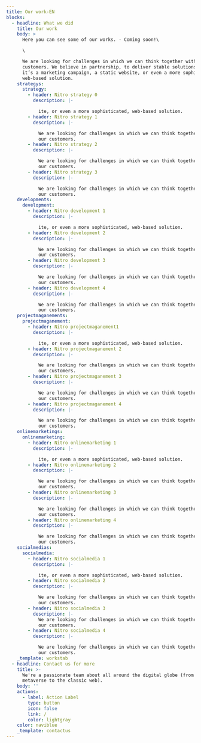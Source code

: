 ```yaml
---
title: Our work-EN
blocks:
  - headline: What we did
    title: Our work
    body: >
      Here you can see some of our works. - Coming soon!\

      \

      We are looking for challenges in which we can think together with our
      customers. We believe in partnership, to deliver stable solutions: whether
      it’s a marketing campaign, a static website, or even a more sophisticated,
      web-based solution.
    strategys:
      strategy:
        - header: Nitro strategy 0
          description: |-

            ite, or even a more sophisticated, web-based solution.
        - header: Nitro strategy 1
          description: |-

            We are looking for challenges in which we can think together with
            our customers.
        - header: Nitro strategy 2
          description: |-

            We are looking for challenges in which we can think together with
            our customers.
        - header: Nitro strategy 3
          description: |-

            We are looking for challenges in which we can think together with
            our customers.
    developments:
      development:
        - header: Nitro development 1
          description: |-

            ite, or even a more sophisticated, web-based solution.
        - header: Nitro development 2
          description: |-

            We are looking for challenges in which we can think together with
            our customers.
        - header: Nitro development 3
          description: |-

            We are looking for challenges in which we can think together with
            our customers.
        - header: Nitro development 4
          description: |-

            We are looking for challenges in which we can think together with
            our customers.
    projectmaganements:
      projectmaganement:
        - header: Nitro projectmaganement1
          description: |-

            ite, or even a more sophisticated, web-based solution.
        - header: Nitro projectmaganement 2
          description: |-

            We are looking for challenges in which we can think together with
            our customers.
        - header: Nitro projectmaganement 3
          description: |-

            We are looking for challenges in which we can think together with
            our customers.
        - header: Nitro projectmaganement 4
          description: |-

            We are looking for challenges in which we can think together with
            our customers.
    onlinemarketings:
      onlinemarketing:
        - header: Nitro onlinemarketing 1
          description: |-

            ite, or even a more sophisticated, web-based solution.
        - header: Nitro onlinemarketing 2
          description: |-

            We are looking for challenges in which we can think together with
            our customers.
        - header: Nitro onlinemarketing 3
          description: |-

            We are looking for challenges in which we can think together with
            our customers.
        - header: Nitro onlinemarketing 4
          description: |-

            We are looking for challenges in which we can think together with
            our customers.
    socialmedias:
      socialmedia:
        - header: Nitro socialmedia 1
          description: |-

            ite, or even a more sophisticated, web-based solution.
        - header: Nitro socialmedia 2
          description: |-

            We are looking for challenges in which we can think together with
            our customers.
        - header: Nitro socialmedia 3
          description: |-
            We are looking for challenges in which we can think together with
            our customers.
        - header: Nitro socialmedia 4
          description: |-

            We are looking for challenges in which we can think together with
            our customers.
    _template: workstab
  - headline: Contact us for more
    title: >-
      We're a passionate team about all around the digital globe (from the
      metaverse to the classic web).
    body: ''
    actions:
      - label: Action Label
        type: button
        icon: false
        link: /
        color: lightgray
    color: naviblue
    _template: contactus
---
```


































































































































